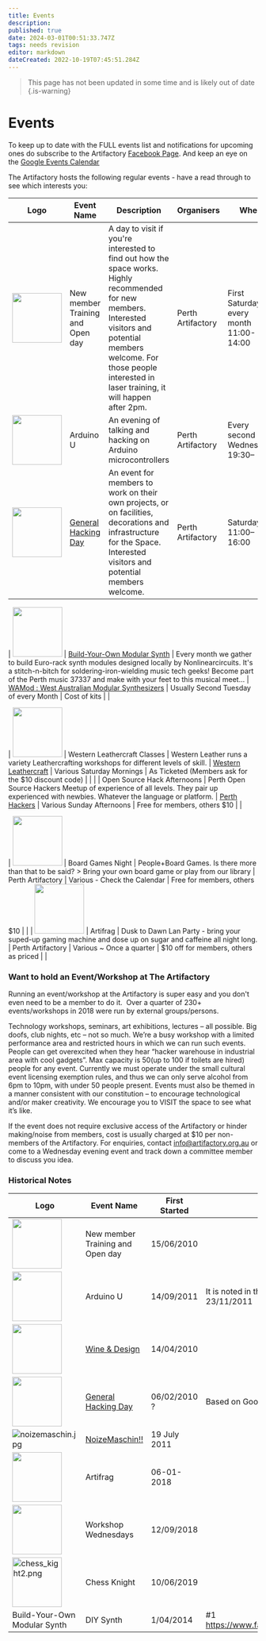 ```yaml
---
title: Events
description: 
published: true
date: 2024-03-01T00:51:33.747Z
tags: needs revision
editor: markdown
dateCreated: 2022-10-19T07:45:51.284Z
---
```


> This page has not been updated in some time and is likely out of date
{.is-warning}

# Events

To keep up to date with the FULL events list and notifications for upcoming ones do subscribe to the Artifactory [Facebook Page](https://www.facebook.com/perthartifactory/). And keep an eye on the [Google Events Calendar](https://calendar.google.com/calendar/embed?showCalendars=0&height=600&wkst=1&bgcolor=%23ffffff&src=q9bs8ul7umfnm4m02eq535114o@group.calendar.google.com&color=%234E5D6C&ctz=Australia/Perth%22&pli=1)

The Artifactory hosts the following regular events - have a read through to see which interests you:

| Logo                                                                                                     | Event Name                                                  | Description                                                                                                                                                                                                                                                                   | Organisers                                                                                                                           | When                                        | Member/Non-Member Cost                                               | Making Restrictions?                      |
|----------------------------------------------------------------------------------------------------------|-------------------------------------------------------------|-------------------------------------------------------------------------------------------------------------------------------------------------------------------------------------------------------------------------------------------------------------------------------|--------------------------------------------------------------------------------------------------------------------------------------|---------------------------------------------|:---------------------------------------------------------------------|-------------------------------------------|
| <img src="/events/12185343_1088567741162704_3384118029463183322_o.jpg" width="100" />                    | New member Training and Open day                            | A day to visit if you're interested to find out how the space works. Highly recommended for new members. Interested visitors and potential members welcome. For those people interested in laser training, it will happen after 2pm.                                          | Perth Artifactory                                                                                                                    | First Saturday of every month 11:00-14:00   | Visiting Free                                                        |                                           |
| <img src="/events/arduinouni.jpg" class="align-left" width="100" />                                      | Arduino U                                                   | An evening of talking and hacking on Arduino microcontrollers                                                                                                                                                                                                                 | Perth Artifactory                                                                                                                    | Every second Wednesday, 19:30–              | Free for members. Others \$10. Visiting Free                         |                                           |
| <img src="/events/12065541_1088563441163134_207781177759699079_n.jpg" class="align-left" width="100" />  | [General Hacking Day](/Events/GeneralHackingDay)            | An event for members to work on their own projects, or on facilities, decorations and infrastructure for the Space. Interested visitors and potential members welcome.                                                                                                        | Perth Artifactory                                                                                                                    | Saturdays, 11:00–16:00                      | Free for members. Others \$10. Visiting Free                         |                                           |

| <img src="/events/12184317_1088565814496230_1996904787283380477_o.jpg" class="align-left" width="100" /> | [Build-Your-Own Modular Synth](/events/synth)               | Every month we gather to build Euro-rack synth modules designed locally by Nonlinearcircuits. It's a stitch-n-bitch for soldering-iron-wielding music tech geeks! Become part of the Perth music 37337 and make with your feet to this musical meet...                        | [WAMod : West Australian Modular Synthesizers](https://www.facebook.com/WAMod-West-Australian-Modular-Synthesizers-416747535171732/) | Usually Second Tuesday of every Month       | Cost of kits                                                         |                                           |

| <img src="/events/western_leather.png" width="100" />                                                    | Western Leathercraft Classes                                | Western Leather runs a variety Leathercrafting workshops for different levels of skill.                                                                                                                                                                                       | [Western Leathercraft](https://www.facebook.com/pg/WesternLeathercraft/events/?ref=page_internal)                                    | Various Saturday Mornings                   | As Ticketed (Members ask for the \$10 discount code)                 |                                           |
|                                                                                                          | Open Source Hack Afternoons                                 | Perth Open Source Hackers Meetup of experience of all levels. They pair up experienced with newbies. Whatever the language or platform.                                                                                                                                       | [Perth Hackers](https://www.meetup.com/en-AU/Perth-Hackers/)                                                                         | Various Sunday Afternoons                   | Free for members, others \$10                                        |                                           |

| <img src="/events/board_games.png" width="100" />                                                        | Board Games Night                                           | People+Board Games. Is there more than that to be said? \> Bring your own board game or play from our library                                                                                                                                                                 | Perth Artifactory                                                                                                                    | Various - Check the Calendar                | Free for members, others \$10                                        |                                           |
| <img src="/events/artifrag.png" width="100" />                                                           | Artifrag                                                    | Dusk to Dawn Lan Party - bring your suped-up gaming machine and dose up on sugar and caffeine all night long.                                                                                                                                                                 | Perth Artifactory                                                                                                                    | Various \~ Once a quarter                   | \$10 off for members, others as priced                               |                                           |




### Want to hold an Event/Workshop at The Artifactory

Running an event/workshop at the Artifactory is super easy and you don't even need to be a member to do it.  Over a quarter of 230+ events/workshops in 2018 were run by external groups/persons. 

Technology workshops, seminars, art exhibitions, lectures – all possible. Big doofs, club nights, etc – not so much. We’re a busy workshop with a limited performance area and restricted hours in which we can run such events. People can get overexcited when they hear “hacker warehouse in industrial area with cool gadgets”. Max capacity is 50(up to 100 if toilets are hired) people for any event. Currently we must operate under the small cultural event licensing exemption rules, and thus we can only serve alcohol from 6pm to 10pm, with under 50 people present. Events must also be themed in a manner consistent with our constitution – to encourage technological and/or maker creativity. We encourage you to VISIT the space to see what it’s like.

If the event does not require exclusive access of the Artifactory or hinder making/noise from members, cost is usually charged at \$10 per non-members of the Artifactory. For enquiries, contact info@artifactory.org.au or come to a Wednesday evening event and track down a committee member to discuss you idea.

### Historical Notes

| Logo                                                                                                    | Event Name                                       | First Started | Notes                                                                |
|---------------------------------------------------------------------------------------------------------|--------------------------------------------------|---------------|----------------------------------------------------------------------|
| <img src="/events/12185343_1088567741162704_3384118029463183322_o.jpg" width="100" />                   | New member Training and Open day                 | 15/06/2010    |                                                                      |
| <img src="/events/arduinouni.jpg" class="align-left" width="100" />                                     | Arduino U                                        | 14/09/2011    | It is noted in the Google Calendar that Arduino U \#5 was 23/11/2011 |
| <img src="/events/wine_n_design.jpg" class="align-left" width="100" />                                  | [Wine & Design](/events/winedesign)              | 14/04/2010    |                                                                      |
| <img src="/events/12065541_1088563441163134_207781177759699079_n.jpg" class="align-left" width="100" /> | [General Hacking Day](/Events/GeneralHackingDay) | 06/02/2010 ?  | Based on Google Calendar Entry                                       |
| ![noizemaschin.jpg](/events/noizemaschin.jpg)                                                           | [NoizeMaschin!!](/Events/NoizeMaschin)           | 19 July 2011  |                                                                      |
| <img src="/events/artifrag.png" width="100" />                                                          | Artifrag                                         | 06-01-2018    |                                                                      |
| <img src="/events/gma-set-21-machinery-prvs-all-o.png" class="align-left" width="100" />                | Workshop Wednesdays                              | 12/09/2018    |                                                                      |
| <img src="/events/chess_kight2.png" width="100" alt="chess_kight2.png" />                               | Chess Knight                                     | 10/06/2019    |                                                                      |
| Build-Your-Own Modular Synth                                                                            | DIY Synth                                        | 1/04/2014     | \#1 <https://www.facebook.com/events/1551791768379458/>              |
